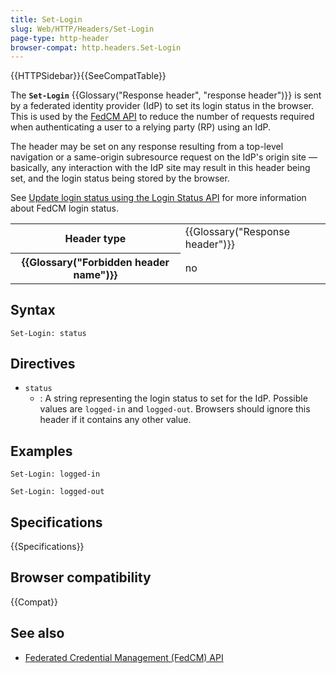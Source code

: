 ```yaml
---
title: Set-Login
slug: Web/HTTP/Headers/Set-Login
page-type: http-header
browser-compat: http.headers.Set-Login
---
```


{{HTTPSidebar}}{{SeeCompatTable}}

The **`Set-Login`** {{Glossary("Response header", "response header")}} is sent by a federated identity provider (IdP) to set its login status in the browser. This is used by the [FedCM API](/en-US/docs/Web/API/FedCM_API) to reduce the number of requests required when authenticating a user to a relying party (RP) using an IdP.

The header may be set on any response resulting from a top-level navigation or a same-origin subresource request on the IdP's origin site — basically, any interaction with the IdP site may result in this header being set, and the login status being stored by the browser.

See [Update login status using the Login Status API](/en-US/docs/Web/API/FedCM_API/IDP_integration#update_login_status_using_the_login_status_api) for more information about FedCM login status.

<table class="properties">
  <tbody>
    <tr>
      <th scope="row">Header type</th>
      <td>{{Glossary("Response header")}}</td>
    </tr>
    <tr>
      <th scope="row">{{Glossary("Forbidden header name")}}</th>
      <td>no</td>
    </tr>
  </tbody>
</table>

## Syntax

```http
Set-Login: status
```

## Directives

- `status`
  - : A string representing the login status to set for the IdP. Possible values are `logged-in` and `logged-out`. Browsers should ignore this header if it contains any other value.

## Examples

```http
Set-Login: logged-in

Set-Login: logged-out
```

## Specifications

{{Specifications}}

## Browser compatibility

{{Compat}}

## See also

- [Federated Credential Management (FedCM) API](/en-US/docs/Web/API/FedCM_API)
